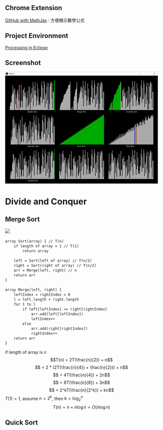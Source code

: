 ## Chrome Extension
[GitHub with MathJax](https://chrome.google.com/webstore/detail/github-with-mathjax/ioemnmodlmafdkllaclgeombjnmnbima) : 方便顯示數學公式  

## Project Environment
[Processing in Eclipse](https://processing.org/tutorials/eclipse/)

## Screenshot
![](https://raw.githubusercontent.com/Ming-Chyuan/Visualization-of-Sorting-Algorithms/master/img/screenshot1.png)

# Divide and Conquer

## Merge Sort
![](https://upload.wikimedia.org/wikipedia/commons/c/cc/Merge-sort-example-300px.gif)

```
array Sort(array) { // T(n)
	if length of array = 1 // T(1)
    	return array
    
	left = Sort(left of array) // T(n/2)
	right = Sort(right of array) // T(n/2)
    arr = Merge(left, right) // n
    return arr
}

array Merge(left, right) {
	leftIndex = rightIndex = 0
	l = left.length + right.length
	for 1 to l
    	if left[leftIndex] <= right[rightIndex]
        	arr.add(left[leftIndex])
            leftIndex++
        else
        	arr.add(right[rightIndex])
			rightIndex++
	return arr
}
```
if length of array is $n$
$$T(n) = 2T(\frac{n}{2}) + n$$
$$ = 2 * (2T(\frac{n}{4}) + \frac{n}{2})) + n$$
$$ = 4T(\frac{n}{4}) + 2n$$
$$ = 8T(\frac{n}{8}) + 3n$$
$$ = 2^kT(\frac{n}{2^k}) + kn$$
$T(1) = 1$, assume $n = 2^k$, then $k = \log_2^n$
$$T(n) = n + n\log n = O(n\log n)$$

## Quick Sort

